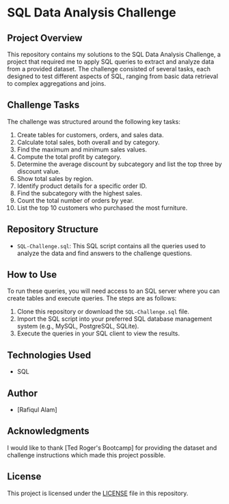# SQL Data Analysis Challenge

## Project Overview
This repository contains my solutions to the SQL Data Analysis Challenge, a project that required me to apply SQL queries to extract and analyze data from a provided dataset. The challenge consisted of several tasks, each designed to test different aspects of SQL, ranging from basic data retrieval to complex aggregations and joins.

## Challenge Tasks
The challenge was structured around the following key tasks:
1. Create tables for customers, orders, and sales data.
2. Calculate total sales, both overall and by category.
3. Find the maximum and minimum sales values.
4. Compute the total profit by category.
5. Determine the average discount by subcategory and list the top three by discount value.
6. Show total sales by region.
7. Identify product details for a specific order ID.
8. Find the subcategory with the highest sales.
9. Count the total number of orders by year.
10. List the top 10 customers who purchased the most furniture.

## Repository Structure
- `SQL-Challenge.sql`: This SQL script contains all the queries used to analyze the data and find answers to the challenge questions.

## How to Use
To run these queries, you will need access to an SQL server where you can create tables and execute queries. The steps are as follows:
1. Clone this repository or download the `SQL-Challenge.sql` file.
2. Import the SQL script into your preferred SQL database management system (e.g., MySQL, PostgreSQL, SQLite).
3. Execute the queries in your SQL client to view the results.

## Technologies Used
- SQL

## Author
- [Rafiqul Alam]

## Acknowledgments
I would like to thank [Ted Roger's Bootcamp] for providing the dataset and challenge instructions which made this project possible.

## License
This project is licensed under the [LICENSE](LICENSE) file in this repository.

